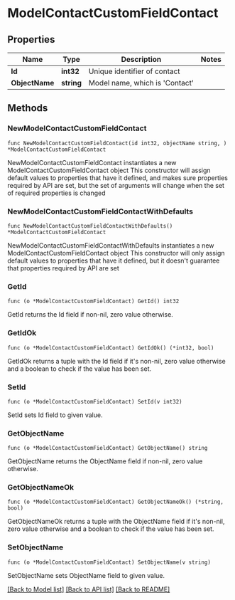 # ModelContactCustomFieldContact

## Properties

Name | Type | Description | Notes
------------ | ------------- | ------------- | -------------
**Id** | **int32** | Unique identifier of contact | 
**ObjectName** | **string** | Model name, which is &#39;Contact&#39; | 

## Methods

### NewModelContactCustomFieldContact

`func NewModelContactCustomFieldContact(id int32, objectName string, ) *ModelContactCustomFieldContact`

NewModelContactCustomFieldContact instantiates a new ModelContactCustomFieldContact object
This constructor will assign default values to properties that have it defined,
and makes sure properties required by API are set, but the set of arguments
will change when the set of required properties is changed

### NewModelContactCustomFieldContactWithDefaults

`func NewModelContactCustomFieldContactWithDefaults() *ModelContactCustomFieldContact`

NewModelContactCustomFieldContactWithDefaults instantiates a new ModelContactCustomFieldContact object
This constructor will only assign default values to properties that have it defined,
but it doesn't guarantee that properties required by API are set

### GetId

`func (o *ModelContactCustomFieldContact) GetId() int32`

GetId returns the Id field if non-nil, zero value otherwise.

### GetIdOk

`func (o *ModelContactCustomFieldContact) GetIdOk() (*int32, bool)`

GetIdOk returns a tuple with the Id field if it's non-nil, zero value otherwise
and a boolean to check if the value has been set.

### SetId

`func (o *ModelContactCustomFieldContact) SetId(v int32)`

SetId sets Id field to given value.


### GetObjectName

`func (o *ModelContactCustomFieldContact) GetObjectName() string`

GetObjectName returns the ObjectName field if non-nil, zero value otherwise.

### GetObjectNameOk

`func (o *ModelContactCustomFieldContact) GetObjectNameOk() (*string, bool)`

GetObjectNameOk returns a tuple with the ObjectName field if it's non-nil, zero value otherwise
and a boolean to check if the value has been set.

### SetObjectName

`func (o *ModelContactCustomFieldContact) SetObjectName(v string)`

SetObjectName sets ObjectName field to given value.



[[Back to Model list]](../README.md#documentation-for-models) [[Back to API list]](../README.md#documentation-for-api-endpoints) [[Back to README]](../README.md)


